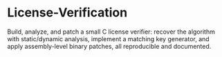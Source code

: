 # License-Verification
Build, analyze, and patch a small C license verifier: recover the algorithm with static/dynamic analysis, implement a matching key generator, and apply assembly-level binary patches, all reproducible and documented.
